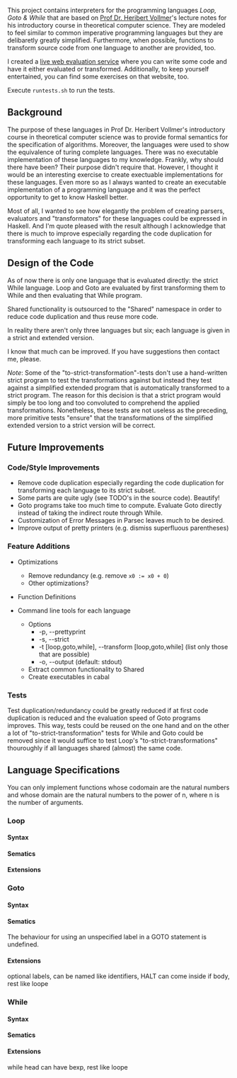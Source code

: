 This project contains interpreters for the programming languages *Loop, Goto
& While* that are based on [Prof Dr. Heribert Vollmer][vollmer]'s lecture notes
for his introductory course in theoretical computer science. They are modeled
to feel similar to common imperative programming languages but they are
delibaretly greatly simplified. Furthermore, when possible, functions to
transform source code from one language to another are provided, too.

  [vollmer]: http://www.thi.uni-hannover.de/en/homepage/people/heribert-vollmer/

I created a [live web evaluation service][evalservice] where you can write some
code and have it either evaluated or transformed. Additionally, to keep
yourself entertained, you can find some exercises on that website, too.

  [evalservice]: http://loopgotowhile.eugenkiss.com/

Execute `runtests.sh` to run the tests.


Background
----------

The purpose of these languages in Prof Dr. Heribert Vollmer's introductory
course in theoretical computer science was to provide formal semantics for the
specification of algorithms. Moreover, the languages were used to show the
equivalence of turing complete languages. There was no executable
implementation of these languages to my knowledge. Frankly, why should there
have been? Their purpose didn't require that. However, I thought it would be an
interesting exercise to create exectuable implementations for these languages.
Even more so as I always wanted to create an executable implementation of
a programming language and it was the perfect opportunity to get to know
Haskell better.

Most of all, I wanted to see how elegantly the problem of creating parsers,
evaluators and "transformators" for these languages could be expressed in
Haskell. And I'm quote pleased with the result although I acknowledge that
there is much to improve especially regarding the code duplication for
transforming each language to its strict subset. 


Design of the Code
------------------

As of now there is only one language that is evaluated directly: the strict
While language. Loop and Goto are evaluated by first transforming them to While
and then evaluating that While program.

Shared functionality is outsourced to the "Shared" namespace in order to reduce
code duplication and thus reuse more code.

In reality there aren't only three languages but six; each language is given in
a strict and extended version.

I know that much can be improved. If you have suggestions then contact me,
please.

*Note*: Some of the "to-strict-transformation"-tests don't use a hand-written
strict program to test the transformations against but instead they test
against a simplified extended program that is automatically transformed to
a strict program. The reason for this decision is that a strict program would
simply be too long and too convoluted to comprehend the applied
transformations. Nonetheless, these tests are not useless as the preceding,
more primitive tests "ensure" that the transformations of the simplified
extended version to a strict version will be correct.



Future Improvements
-------------------

### Code/Style Improvements

- Remove code duplication especially regarding the code duplication for
  transforming each language to its strict subset.
- Some parts are quite ugly (see TODO's in the source code). Beautify!
- Goto programs take too much time to compute. Evaluate Goto directly instead
  of taking the indirect route through While.
- Customization of Error Messages in Parsec leaves much to be desired.
- Improve output of pretty printers (e.g. dismiss superfluous parentheses)



### Feature Additions

- Optimizations
    - Remove redundancy (e.g. remove `x0 := x0 + 0`)
    - Other optimizations?

- Function Definitions

- Command line tools for each language
    - Options
        - -p, --prettyprint 
        - -s, --strict
        - -t [loop,goto,while], --transform [loop,goto,while] (list only those that are possible)
        - -o, --output (default: stdout)
    - Extract common functionality to Shared
    - Create executables in cabal


### Tests

Test duplication/redundancy could be greatly reduced if at first code
duplication is reduced and the evaluation speed of Goto programs improves. This
way, tests could be reused on the one hand and on the other a lot of
"to-strict-transformation" tests for While and Goto could be removed since it
would suffice to test Loop's "to-strict-transformations" thouroughly if all
languages shared (almost) the same code. 


Language Specifications
-----------------------

You can only implement functions whose codomain are the natural numbers and
whose domain are the natural numbers to the power of n, where n is the number
of arguments.


### Loop

#### Syntax

#### Sematics

#### Extensions


### Goto

#### Syntax

#### Sematics

The behaviour for using an unspecified label in a GOTO statement is undefined.

#### Extensions

optional labels, can be named like identifiers,
HALT can come inside if body, rest like loope


### While

#### Syntax

#### Sematics

#### Extensions

while head can have bexp, rest like loope

